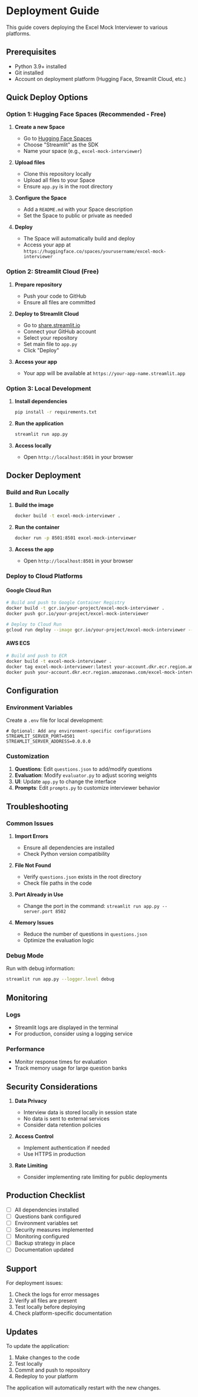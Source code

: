 # Deployment Guide

This guide covers deploying the Excel Mock Interviewer to various platforms.

## Prerequisites

- Python 3.9+ installed
- Git installed
- Account on deployment platform (Hugging Face, Streamlit Cloud, etc.)

## Quick Deploy Options

### Option 1: Hugging Face Spaces (Recommended - Free)

1. **Create a new Space**
   - Go to [Hugging Face Spaces](https://huggingface.co/new-space)
   - Choose "Streamlit" as the SDK
   - Name your space (e.g., `excel-mock-interviewer`)

2. **Upload files**
   - Clone this repository locally
   - Upload all files to your Space
   - Ensure `app.py` is in the root directory

3. **Configure the Space**
   - Add a `README.md` with your Space description
   - Set the Space to public or private as needed

4. **Deploy**
   - The Space will automatically build and deploy
   - Access your app at `https://huggingface.co/spaces/yourusername/excel-mock-interviewer`

### Option 2: Streamlit Cloud (Free)

1. **Prepare repository**
   - Push your code to GitHub
   - Ensure all files are committed

2. **Deploy to Streamlit Cloud**
   - Go to [share.streamlit.io](https://share.streamlit.io)
   - Connect your GitHub account
   - Select your repository
   - Set main file to `app.py`
   - Click "Deploy"

3. **Access your app**
   - Your app will be available at `https://your-app-name.streamlit.app`

### Option 3: Local Development

1. **Install dependencies**
   ```bash
   pip install -r requirements.txt
   ```

2. **Run the application**
   ```bash
   streamlit run app.py
   ```

3. **Access locally**
   - Open `http://localhost:8501` in your browser

## Docker Deployment

### Build and Run Locally

1. **Build the image**
   ```bash
   docker build -t excel-mock-interviewer .
   ```

2. **Run the container**
   ```bash
   docker run -p 8501:8501 excel-mock-interviewer
   ```

3. **Access the app**
   - Open `http://localhost:8501` in your browser

### Deploy to Cloud Platforms

#### Google Cloud Run
```bash
# Build and push to Google Container Registry
docker build -t gcr.io/your-project/excel-mock-interviewer .
docker push gcr.io/your-project/excel-mock-interviewer

# Deploy to Cloud Run
gcloud run deploy --image gcr.io/your-project/excel-mock-interviewer --platform managed
```

#### AWS ECS
```bash
# Build and push to ECR
docker build -t excel-mock-interviewer .
docker tag excel-mock-interviewer:latest your-account.dkr.ecr.region.amazonaws.com/excel-mock-interviewer:latest
docker push your-account.dkr.ecr.region.amazonaws.com/excel-mock-interviewer:latest
```

## Configuration

### Environment Variables

Create a `.env` file for local development:
```env
# Optional: Add any environment-specific configurations
STREAMLIT_SERVER_PORT=8501
STREAMLIT_SERVER_ADDRESS=0.0.0.0
```

### Customization

1. **Questions**: Edit `questions.json` to add/modify questions
2. **Evaluation**: Modify `evaluator.py` to adjust scoring weights
3. **UI**: Update `app.py` to change the interface
4. **Prompts**: Edit `prompts.py` to customize interviewer behavior

## Troubleshooting

### Common Issues

1. **Import Errors**
   - Ensure all dependencies are installed
   - Check Python version compatibility

2. **File Not Found**
   - Verify `questions.json` exists in the root directory
   - Check file paths in the code

3. **Port Already in Use**
   - Change the port in the command: `streamlit run app.py --server.port 8502`

4. **Memory Issues**
   - Reduce the number of questions in `questions.json`
   - Optimize the evaluation logic

### Debug Mode

Run with debug information:
```bash
streamlit run app.py --logger.level debug
```

## Monitoring

### Logs
- Streamlit logs are displayed in the terminal
- For production, consider using a logging service

### Performance
- Monitor response times for evaluation
- Track memory usage for large question banks

## Security Considerations

1. **Data Privacy**
   - Interview data is stored locally in session state
   - No data is sent to external services
   - Consider data retention policies

2. **Access Control**
   - Implement authentication if needed
   - Use HTTPS in production

3. **Rate Limiting**
   - Consider implementing rate limiting for public deployments

## Production Checklist

- [ ] All dependencies installed
- [ ] Questions bank configured
- [ ] Environment variables set
- [ ] Security measures implemented
- [ ] Monitoring configured
- [ ] Backup strategy in place
- [ ] Documentation updated

## Support

For deployment issues:
1. Check the logs for error messages
2. Verify all files are present
3. Test locally before deploying
4. Check platform-specific documentation

## Updates

To update the application:
1. Make changes to the code
2. Test locally
3. Commit and push to repository
4. Redeploy to your platform

The application will automatically restart with the new changes.
